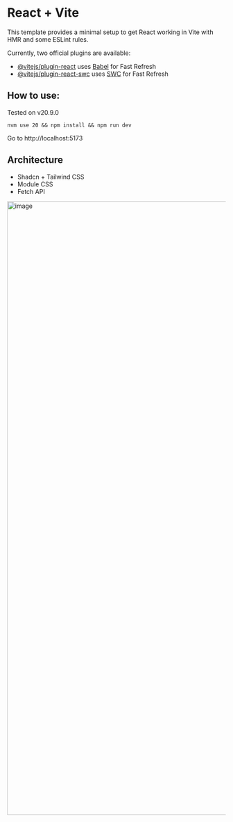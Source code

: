 # React + Vite

This template provides a minimal setup to get React working in Vite with HMR and some ESLint rules.

Currently, two official plugins are available:

- [@vitejs/plugin-react](https://github.com/vitejs/vite-plugin-react/blob/main/packages/plugin-react/README.md) uses [Babel](https://babeljs.io/) for Fast Refresh
- [@vitejs/plugin-react-swc](https://github.com/vitejs/vite-plugin-react-swc) uses [SWC](https://swc.rs/) for Fast Refresh


## How to use:

Tested on v20.9.0

```
nvm use 20 && npm install && npm run dev
```

Go to http://localhost:5173

## Architecture

- Shadcn + Tailwind CSS
- Module CSS
- Fetch API


<img width="1412" alt="image" src="https://github.com/user-attachments/assets/ea8305cb-a9c0-46c9-a0e0-63389d5e43ca">
